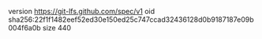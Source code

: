 version https://git-lfs.github.com/spec/v1
oid sha256:22f1f1482eef52ed30e150ed25c747ccad32436128d0b9187187e09b004f6a0b
size 440
